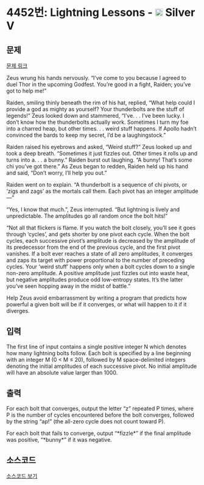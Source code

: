 # 4452번: Lightning Lessons - <img src="https://static.solved.ac/tier_small/6.svg" style="height:20px" /> Silver V

<!-- performance -->

<!-- 문제 제출 후 깃허브에 푸시를 했을 때 제출한 코드의 성능이 입력될 공간입니다.-->

<!-- end -->

## 문제

[문제 링크](https://boj.kr/4452)


<p>Zeus wrung his hands nervously. “I’ve come to you because I agreed to duel Thor in the upcoming Godfest. You’re good in a fight, Raiden; you’ve got to help me!”</p>

<p>Raiden, smiling thinly beneath the rim of his hat, replied, “What help could I provide a god as mighty as yourself? Your thunderbolts are the stuff of legends!” Zeus looked down and stammered, “I’ve. . . I’ve been lucky. I don’t know how the thunderbolts actually work. Sometimes I turn my foe into a charred heap, but other times. . . weird stuff happens. If Apollo hadn’t convinced the bards to keep my secret, I’d be a laughingstock.”</p>

<p>Raiden raised his eyebrows and asked, “Weird stuff?” Zeus looked up and took a deep breath. “Sometimes it just fizzles out. Other times it rolls up and turns into a. . . a bunny.” Raiden burst out laughing. “A bunny! That’s some chi you’ve got there.” As Zeus began to redden, Raiden held up his hand and said, “Don’t worry, I’ll help you out.”</p>

<p>Raiden went on to explain. “A thunderbolt is a sequence of chi pivots, or ‘zigs and zags’ as the mortals call them. Each pivot has an integer amplitude—”</p>

<p>“Yes, I know that much.”, Zeus interrupted. “But lightning is lively and unpredictable. The amplitudes go all random once the bolt hits!”</p>

<p>“Not all that flickers is flame. If you watch the bolt closely, you’ll see it goes through ‘cycles’, and gets shorter by one pivot each cycle. When the bolt cycles, each successive pivot’s amplitude is decreased by the amplitude of its predecessor from the end of the previous cycle, and the first pivot vanishes. If a bolt ever reaches a state of all zero amplitudes, it converges and zaps its target with power proportional to the number of preceding cycles. Your ‘weird stuff’ happens only when a bolt cycles down to a single non-zero amplitude. A positive amplitude just fizzles out into waste heat, but negative amplitudes produce odd low-entropy states. It’s the latter you’ve seen hopping away in the midst of battle.”</p>

<p>Help Zeus avoid embarrassment by writing a program that predicts how powerful a given bolt will be if it converges, or what will happen to it if it diverges.</p>



## 입력


<p>The first line of input contains a single positive integer N which denotes how many lightning bolts follow. Each bolt is specified by a line beginning with an integer M (0 &lt; M ≤ 20), followed by M space-delimited integers denoting the initial amplitudes of each successive pivot. No initial amplitude will have an absolute value larger than 1000.</p>



## 출력


<p>For each bolt that converges, output the letter “z” repeated P times, where P is the number of cycles encountered before the bolt converges, followed by the string “ap!” (the all-zero cycle does not count toward P).</p>

<p>For each bolt that fails to converge, output “*fizzle*” if the final amplitude was positive, “*bunny*” if it was negative.</p>



## 소스코드

[소스코드 보기](Lightning%20Lessons.py)